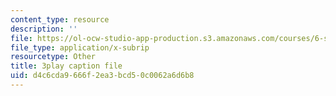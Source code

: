 ```yaml
---
content_type: resource
description: ''
file: https://ol-ocw-studio-app-production.s3.amazonaws.com/courses/6-s095-programming-for-the-puzzled-january-iap-2018/d4c6cda9666f2ea3bcd50c0062a6d6b8_auK3PSZoidc.srt
file_type: application/x-subrip
resourcetype: Other
title: 3play caption file
uid: d4c6cda9-666f-2ea3-bcd5-0c0062a6d6b8
---
```

